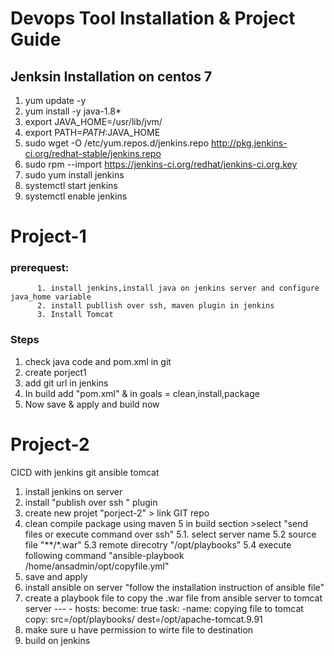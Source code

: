 # Devops Tool Installation & Project Guide

## Jenksin Installation on centos 7
  1. yum update -y
  2. yum install -y java-1.8*
  3. export JAVA_HOME=/usr/lib/jvm/<java version>
  4. export PATH=$PATH:$JAVA_HOME
  5. sudo wget -O /etc/yum.repos.d/jenkins.repo http://pkg.jenkins-ci.org/redhat-stable/jenkins.repo
  6. sudo rpm --import https://jenkins-ci.org/redhat/jenkins-ci.org.key
  7. sudo yum install jenkins
  8. systemctl start jenkins
  9. systemctl enable jenkins

# Project-1
  ###   prerequest:
          1. install jenkins,install java on jenkins server and configure java_home variable
          2. install publlish over ssh, maven plugin in jenkins
          3. Install Tomcat
 ### Steps
 1. check java code and pom.xml in git
 2. create porject1
 3. add git url in jenkins
 4. In build add "pom.xml" & in goals = clean,install,package
 5. Now save & apply and build now 

# Project-2
CICD with jenkins git ansible tomcat
1. install jenkins on server 
2. install "publish over ssh " plugin
3. create new projet "porject-2" > link GIT repo
4. clean compile package using maven 
5 in build section >select "send files or execute command over ssh"
     5.1. select server name
     5.2 source file "**/*.war" 
     5.3 remote direcotry "/opt/playbooks" 
     5.4 execute following command  "ansible-playbook /home/ansadmin/opt/copyfile.yml"
6. save and apply 
7. install ansible on server "follow the installation instruction of ansible file"
8. create a playbook file to copy the .war file from ansible server to tomcat server
          ---
          - hosts:
            become: true
            task: 
              -name: copying file to tomcat
               copy: src=/opt/playbooks/ dest=/opt/apache-tomcat.9.91
9. make sure u have permission to wirte file to destination
10. build on jenkins




